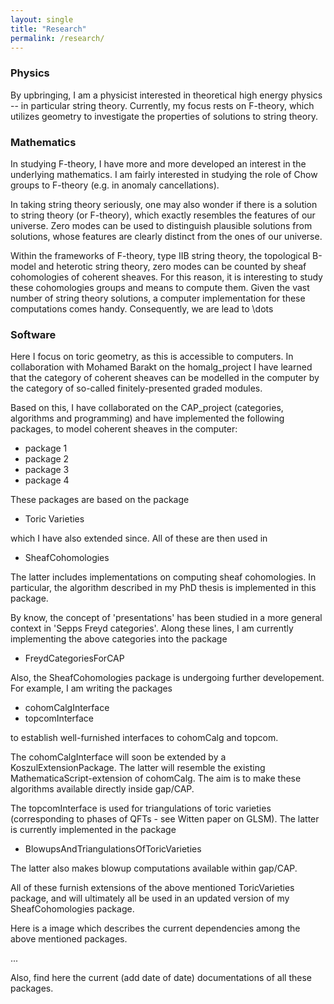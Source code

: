 ```yaml
---
layout: single
title: "Research"
permalink: /research/
---
```



### Physics

By upbringing, I am a physicist interested in theoretical high energy physics -- in particular string theory. Currently, my focus rests on F-theory, which utilizes geometry to investigate the properties of solutions to string theory.


### Mathematics

In studying F-theory, I have more and more developed an interest in the underlying mathematics. I am fairly interested in studying the role of Chow groups to F-theory (e.g. in anomaly cancellations). 

In taking string theory seriously, one may also wonder if there is a solution to string theory (or F-theory), which exactly resembles the features of our universe. Zero modes can be used to distinguish plausible solutions from solutions, whose features are clearly distinct from the ones of our universe.

Within the frameworks of F-theory, type IIB string theory, the topological B-model and heterotic string theory, zero modes can be counted by sheaf cohomologies of coherent sheaves. For this reason, it is interesting to study these cohomologies groups and means to compute them. Given the vast number of string theory solutions, a computer implementation for these computations comes handy. Consequently, we are lead to \dots


### Software

Here I focus on toric geometry, as this is accessible to computers. In collaboration with Mohamed Barakt on the homalg_project I have learned that the category of coherent sheaves can be modelled in the computer by the category of so-called finitely-presented graded modules.

Based on this, I have collaborated on the CAP_project (categories, algorithms and programming) and have implemented the following packages, to model coherent sheaves in the computer:

* package 1
* package 2
* package 3
* package 4

These packages are based on the package

* Toric Varieties

which I have also extended since. All of these are then used in 

* SheafCohomologies

The latter includes implementations on computing sheaf cohomologies. In particular, the algorithm described in my PhD thesis is implemented in this package.

By know, the concept of 'presentations' has been studied in a more general context in 'Sepps Freyd categories'. Along these lines, I am currently implementing the above categories into the package

* FreydCategoriesForCAP

Also, the SheafCohomologies package is undergoing further developement. For example, I am writing the packages

* cohomCalgInterface
* topcomInterface

to establish well-furnished interfaces to cohomCalg and topcom. 

The cohomCalgInterface will soon be extended by a KoszulExtensionPackage. The latter will resemble the existing MathematicaScript-extension of cohomCalg. The aim is to make these algorithms available directly inside gap/CAP.

The topcomInterface is used for triangulations of toric varieties (corresponding to phases of QFTs - see Witten paper on GLSM). The latter is currently implemented in the package

* BlowupsAndTriangulationsOfToricVarieties

The latter also makes blowup computations available within gap/CAP.

All of these furnish extensions of the above mentioned ToricVarieties package, and will ultimately all be used in an updated version of my SheafCohomologies package.

Here is a image which describes the current dependencies among the above mentioned packages.

...

Also, find here the current (add date of date) documentations of all these packages.

